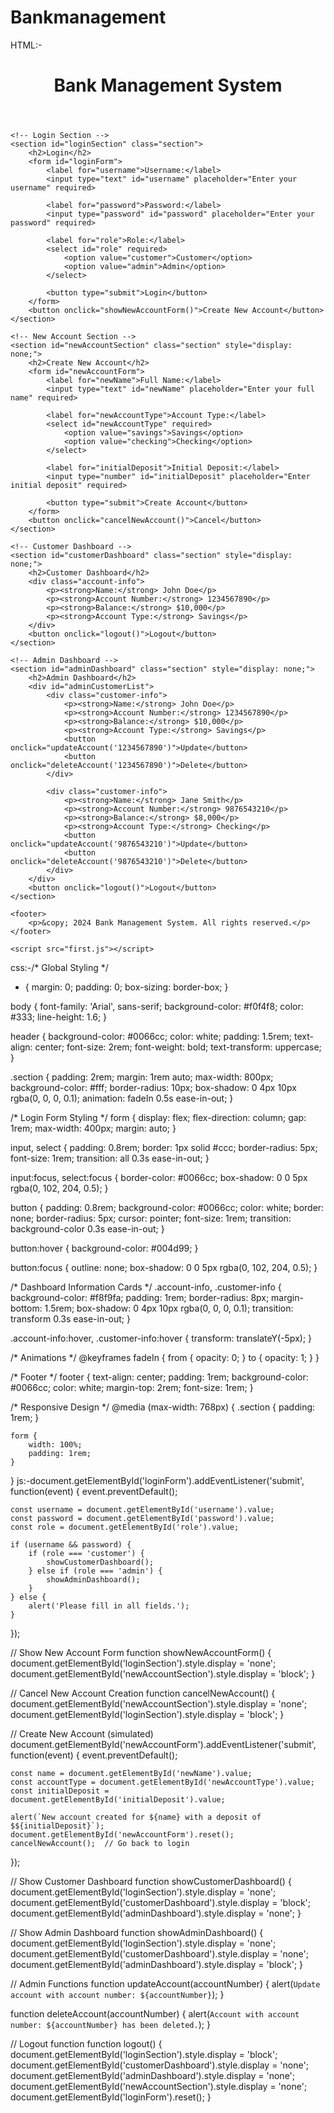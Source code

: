 # Bankmanagement
HTML:-<!DOCTYPE html>
<html lang="en">
<head>
    <meta charset="UTF-8">
    <meta name="viewport" content="width=device-width, initial-scale=1.0">
    <title>Bank Management System</title>
    <link rel="stylesheet" href="sty.css">
</head>
<body>
    <header>
        <h1>Bank Management System</h1>
    </header>

    <!-- Login Section -->
    <section id="loginSection" class="section">
        <h2>Login</h2>
        <form id="loginForm">
            <label for="username">Username:</label>
            <input type="text" id="username" placeholder="Enter your username" required>

            <label for="password">Password:</label>
            <input type="password" id="password" placeholder="Enter your password" required>

            <label for="role">Role:</label>
            <select id="role" required>
                <option value="customer">Customer</option>
                <option value="admin">Admin</option>
            </select>

            <button type="submit">Login</button>
        </form>
        <button onclick="showNewAccountForm()">Create New Account</button>
    </section>

    <!-- New Account Section -->
    <section id="newAccountSection" class="section" style="display: none;">
        <h2>Create New Account</h2>
        <form id="newAccountForm">
            <label for="newName">Full Name:</label>
            <input type="text" id="newName" placeholder="Enter your full name" required>

            <label for="newAccountType">Account Type:</label>
            <select id="newAccountType" required>
                <option value="savings">Savings</option>
                <option value="checking">Checking</option>
            </select>

            <label for="initialDeposit">Initial Deposit:</label>
            <input type="number" id="initialDeposit" placeholder="Enter initial deposit" required>

            <button type="submit">Create Account</button>
        </form>
        <button onclick="cancelNewAccount()">Cancel</button>
    </section>

    <!-- Customer Dashboard -->
    <section id="customerDashboard" class="section" style="display: none;">
        <h2>Customer Dashboard</h2>
        <div class="account-info">
            <p><strong>Name:</strong> John Doe</p>
            <p><strong>Account Number:</strong> 1234567890</p>
            <p><strong>Balance:</strong> $10,000</p>
            <p><strong>Account Type:</strong> Savings</p>
        </div>
        <button onclick="logout()">Logout</button>
    </section>

    <!-- Admin Dashboard -->
    <section id="adminDashboard" class="section" style="display: none;">
        <h2>Admin Dashboard</h2>
        <div id="adminCustomerList">
            <div class="customer-info">
                <p><strong>Name:</strong> John Doe</p>
                <p><strong>Account Number:</strong> 1234567890</p>
                <p><strong>Balance:</strong> $10,000</p>
                <p><strong>Account Type:</strong> Savings</p>
                <button onclick="updateAccount('1234567890')">Update</button>
                <button onclick="deleteAccount('1234567890')">Delete</button>
            </div>

            <div class="customer-info">
                <p><strong>Name:</strong> Jane Smith</p>
                <p><strong>Account Number:</strong> 9876543210</p>
                <p><strong>Balance:</strong> $8,000</p>
                <p><strong>Account Type:</strong> Checking</p>
                <button onclick="updateAccount('9876543210')">Update</button>
                <button onclick="deleteAccount('9876543210')">Delete</button>
            </div>
        </div>
        <button onclick="logout()">Logout</button>
    </section>

    <footer>
        <p>&copy; 2024 Bank Management System. All rights reserved.</p>
    </footer>

    <script src="first.js"></script>
</body>
</html>


css:-/* Global Styling */
* {
    margin: 0;
    padding: 0;
    box-sizing: border-box;
}

body {
    font-family: 'Arial', sans-serif;
    background-color: #f0f4f8;
    color: #333;
    line-height: 1.6;
}

header {
    background-color: #0066cc;
    color: white;
    padding: 1.5rem;
    text-align: center;
    font-size: 2rem;
    font-weight: bold;
    text-transform: uppercase;
}

.section {
    padding: 2rem;
    margin: 1rem auto;
    max-width: 800px;
    background-color: #fff;
    border-radius: 10px;
    box-shadow: 0 4px 10px rgba(0, 0, 0, 0.1);
    animation: fadeIn 0.5s ease-in-out;
}

/* Login Form Styling */
form {
    display: flex;
    flex-direction: column;
    gap: 1rem;
    max-width: 400px;
    margin: auto;
}

input, select {
    padding: 0.8rem;
    border: 1px solid #ccc;
    border-radius: 5px;
    font-size: 1rem;
    transition: all 0.3s ease-in-out;
}

input:focus, select:focus {
    border-color: #0066cc;
    box-shadow: 0 0 5px rgba(0, 102, 204, 0.5);
}

button {
    padding: 0.8rem;
    background-color: #0066cc;
    color: white;
    border: none;
    border-radius: 5px;
    cursor: pointer;
    font-size: 1rem;
    transition: background-color 0.3s ease-in-out;
}

button:hover {
    background-color: #004d99;
}

button:focus {
    outline: none;
    box-shadow: 0 0 5px rgba(0, 102, 204, 0.5);
}

/* Dashboard Information Cards */
.account-info, .customer-info {
    background-color: #f8f9fa;
    padding: 1rem;
    border-radius: 8px;
    margin-bottom: 1.5rem;
    box-shadow: 0 4px 10px rgba(0, 0, 0, 0.1);
    transition: transform 0.3s ease-in-out;
}

.account-info:hover, .customer-info:hover {
    transform: translateY(-5px);
}

/* Animations */
@keyframes fadeIn {
    from {
        opacity: 0;
    }
    to {
        opacity: 1;
    }
}

/* Footer */
footer {
    text-align: center;
    padding: 1rem;
    background-color: #0066cc;
    color: white;
    margin-top: 2rem;
    font-size: 1rem;
}

/* Responsive Design */
@media (max-width: 768px) {
    .section {
        padding: 1rem;
    }
    
    form {
        width: 100%;
        padding: 1rem;
    }
}
js:-document.getElementById('loginForm').addEventListener('submit', function(event) {
    event.preventDefault();

    const username = document.getElementById('username').value;
    const password = document.getElementById('password').value;
    const role = document.getElementById('role').value;

    if (username && password) {
        if (role === 'customer') {
            showCustomerDashboard();
        } else if (role === 'admin') {
            showAdminDashboard();
        }
    } else {
        alert('Please fill in all fields.');
    }
});

// Show New Account Form
function showNewAccountForm() {
    document.getElementById('loginSection').style.display = 'none';
    document.getElementById('newAccountSection').style.display = 'block';
}

// Cancel New Account Creation
function cancelNewAccount() {
    document.getElementById('newAccountSection').style.display = 'none';
    document.getElementById('loginSection').style.display = 'block';
}

// Create New Account (simulated)
document.getElementById('newAccountForm').addEventListener('submit', function(event) {
    event.preventDefault();

    const name = document.getElementById('newName').value;
    const accountType = document.getElementById('newAccountType').value;
    const initialDeposit = document.getElementById('initialDeposit').value;

    alert(`New account created for ${name} with a deposit of $${initialDeposit}`);
    document.getElementById('newAccountForm').reset();
    cancelNewAccount();  // Go back to login
});

// Show Customer Dashboard
function showCustomerDashboard() {
    document.getElementById('loginSection').style.display = 'none';
    document.getElementById('customerDashboard').style.display = 'block';
    document.getElementById('adminDashboard').style.display = 'none';
}

// Show Admin Dashboard
function showAdminDashboard() {
    document.getElementById('loginSection').style.display = 'none';
    document.getElementById('customerDashboard').style.display = 'none';
    document.getElementById('adminDashboard').style.display = 'block';
}

// Admin Functions
function updateAccount(accountNumber) {
    alert(`Update account with account number: ${accountNumber}`);
}

function deleteAccount(accountNumber) {
    alert(`Account with account number: ${accountNumber} has been deleted.`);
}

// Logout function
function logout() {
    document.getElementById('loginSection').style.display = 'block';
    document.getElementById('customerDashboard').style.display = 'none';
    document.getElementById('adminDashboard').style.display = 'none';
    document.getElementById('newAccountSection').style.display = 'none';
    document.getElementById('loginForm').reset();
}
